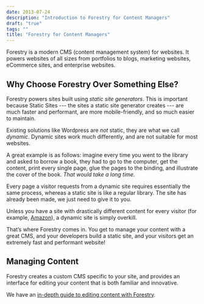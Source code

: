 ```yaml
---
date: 2013-07-24
description: "Introduction to Forestry for Content Managers"
draft: "true"
tags: ""
title: "Forestry for Content Managers"
---
```

Forestry is a modern CMS (content management system) for websites. It powers websites of all sizes from portfolios to blogs, marketing websites, eCommerce sites, and enterprise websites.

## Why Choose Forestry Over Something Else?
Forestry powers sites built using *static site generators*. This is important because Static Sites --- the sites a static site generator creates --- are much faster and performant, are more mobile-friendly, and so much easier to maintain.

Existing solutions like Wordpress are *not* static, they are what we call *dynamic*. Dynamic sites work much differently, and are not suitable for most websites. 

A great example is as follows: imagine every time you went to the library and asked to borrow a book, they had to go to the computer, get the content, print every single page, glue the pages to the binding, and illustrate the cover of the book. *That would take a long time.*

Every page a visitor requests from a dynamic site requires essentially the same process, whereas a static site is like a regular library. The site has already been made, we just need to give it to you.

Unless you have a site with drastically different content for every visitor (for example, [Amazon][1]), a dynamic site is simply overkill.

That’s where Forestry comes in. You get to manage your content with a great CMS, and your developers build a static site, and your visitors get an extremely fast and performant website!

## Managing Content
Forestry creates a custom CMS specific to your site, and provides an interface for editing your content that is both familiar and innovative.

We have an [in-depth guide to editing content with Forestry][2].

[1]:	https://amazon.com
[2]:	/managing-content
